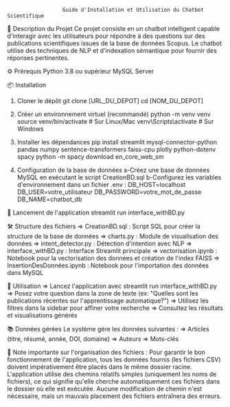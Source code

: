                       Guide d'Installation et Utilisation du Chatbot Scientifique

📝 Description du Projet
Ce projet consiste en un chatbot intelligent capable d'interagir avec les utilisateurs pour répondre à des questions sur des publications scientifiques issues de la base de données Scopus. Le chatbot utilise des techniques de NLP et d'indexation sémantique pour fournir des réponses pertinentes.

⚙️ Prérequis
Python 3.8 ou supérieur
MySQL Server

📦 Installation

1. Cloner le dépôt
   git clone [URL_DU_DEPOT]
   cd [NOM_DU_DEPOT]

2. Créer un environnement virtuel (recommandé)
   python -m venv venv
   source venv/bin/activate # Sur Linux/Mac
   venv\Scripts\activate # Sur Windows

3. Installer les dépendances
   pip install streamlit mysql-connector-python pandas numpy sentence-transformers faiss-cpu plotly python-dotenv spacy
   python -m spacy download en_core_web_sm

4. Configuration de la base de données
   a-Créez une base de données MySQL en exécutant le script CreationBD.sql
   b-Configurez les variables d'environnement dans un fichier .env :
   DB_HOST=localhost
   DB_USER=votre_utilisateur
   DB_PASSWORD=votre_mot_de_passe
   DB_NAME=chatbot_db

🚀 Lancement de l'application
streamlit run interface_withBD.py

🛠 Structure des fichiers
=> CreationBD.sql : Script SQL pour créer la structure de la base de données
=> charts.py : Module de visualisation des données
=> intent_detector.py : Détection d'intention avec NLP
=> interface_withBD.py : Interface Streamlit principale
=> vectorisation.ipynb : Notebook pour la vectorisation des données et création de l'index FAISS
=> InsertionDesDonnées.ipynb : Notebook pour l'importation des données dans MySQL

🤖 Utilisation
=> Lancez l'application avec streamlit run interface_withBD.py
=> Posez votre question dans la zone de texte (ex: "Quelles sont les publications récentes sur l'apprentissage automatique?")
=> Utilisez les filtres dans la sidebar pour affiner votre recherche
=> Consultez les résultats et visualisations générés

📚 Données gérées
Le système gère les données suivantes :
=> Articles (titre, résumé, année, DOI, domaine)
=> Auteurs
=> Mots-clés

📌 Note importante sur l'organisation des fichiers :
Pour garantir le bon fonctionnement de l'application, tous les données fournis (les fichiers CSV) doivent impérativement être placés dans le même dossier racine. L'application utilise des chemins relatifs simples (uniquement les noms de fichiers), ce qui signifie qu'elle cherche automatiquement ces fichiers dans le dossier où elle est exécutée. Aucune modification de chemin n'est nécessaire, mais un mauvais placement des fichiers entraînera des erreurs.
